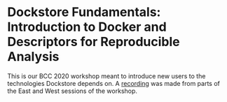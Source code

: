 # Dockstore Fundamentals: Introduction to Docker and Descriptors for Reproducible Analysis

This is our BCC 2020 workshop meant to introduce new users to the technologies Dockstore depends on.
A [recording](https://www.youtube.com/watch?v=shMr_Bd01Ko&t=3226s) was made from parts of the East and West sessions of the workshop.

